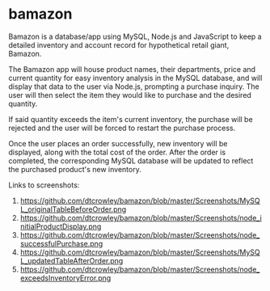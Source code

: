 # bamazon

Bamazon is a database/app using MySQL, Node.js and JavaScript to keep a detailed inventory and account record for hypothetical retail giant, Bamazon.

The Bamazon app will house product names, their departments, price and current quantity for easy inventory analysis in the MySQL database, and will display that data to the user via Node.js, prompting a purchase inquiry. The user will then select the item they would like to purchase and the desired quantity.

If said quantity exceeds the item's current inventory, the purchase will be rejected and the user will be forced to restart the purchase process.

Once the user places an order successfully, new inventory will be displayed, along with the total cost of the order. After the order is completed, the corresponding MySQL database will be updated to reflect the purchased product's new inventory.

Links to screenshots:
1. https://github.com/dtcrowley/bamazon/blob/master/Screenshots/MySQL_originalTableBeforeOrder.png
2. https://github.com/dtcrowley/bamazon/blob/master/Screenshots/node_initialProductDisplay.png
3. https://github.com/dtcrowley/bamazon/blob/master/Screenshots/node_successfulPurchase.png
4. https://github.com/dtcrowley/bamazon/blob/master/Screenshots/MySQL_updatedTableAfterOrder.png
5. https://github.com/dtcrowley/bamazon/blob/master/Screenshots/node_exceedsInventoryError.png
